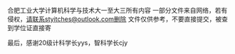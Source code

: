 合肥工业大学计算机科学与技术大一至大三所有内容
一部分文件来自网络，若有侵权，请联系styitches@outlook.com删除
文件仅供参考，不要直接提交，被查到学位证直接寄


最后，感谢20级计科学长yys，智科学长cjy
